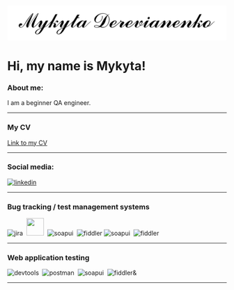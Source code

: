 [![Header](https://github.com/MykytaDerevianenko/MykytaDerevianenko/blob/main/assets/Name.png)](https://github.com/MykytaDerevianenko/MykytaDerevianenko)

<h1>Hi, my name is Mykyta!</h1>

<div>
	<h3>About me:</h3>
	<p>I am a beginner QA engineer.</p>
</div>

---

<div>
	<h3>My CV</h3>
	<a href="https://drive.google.com/drive/folders/1ZSVHX8VrpqBgLc-aJ93GV8od2xeFobAJ?usp=sharing">
		Link to my CV
	</a>
</div>

---

### Social media:

<div>
    <a href="https://www.linkedin.com/in/derevianenko/">
      <img src="https://cdn-icons-png.flaticon.com/512/2504/2504799.png" title="Linked In" alt="linkedin" width="40" height="40" />
    </a>
</div>

---

### Bug tracking / test management systems

<div>
  <img src="https://cdn.jsdelivr.net/gh/devicons/devicon/icons/jira/jira-original.svg" title="Jira" alt="jira" width="40" height="40" />&nbsp
  <img src="https://cdn.iconscout.com/icon/free/png-256/free-azure-devops-3521296-2944715.png?f=webp" width="40" height="40" />&nbsp
  <img src="https://static0.smartbear.co/smartbearbrand/media/images/home/soapui-icon.svg" title="SoapUI" alt="soapui" width="40" height="40" />&nbsp
  <img src="https://www.megaleechers.com/storage/Fiddler-Everywhere-Icon.png" title="Fiddler" alt="fiddler" width="40" height="40" />
  <img src="https://static0.smartbear.co/smartbearbrand/media/images/home/soapui-icon.svg" title="SoapUI" alt="soapui" width="40" height="40" />&nbsp
  <img src="https://www.megaleechers.com/storage/Fiddler-Everywhere-Icon.png" title="Fiddler" alt="fiddler" width="40" height="40" />
</div>

---

### Web application testing

<div>
  <img src="https://d33wubrfki0l68.cloudfront.net/38b5c953a4667366685d55db55d057c86db1fc54/a0fdc/static/acae6b24d940347661ca901ea07f47c1/chrome-dev-logo-icon.png" title="DevTools" alt="devtools" width="40" height="40" />&nbsp
  <img src="https://seeklogo.com/images/P/postman-logo-0087CA0D15-seeklogo.com.png" title="Postman" alt="postman" width="40" height="40" />&nbsp
  <img src="https://static0.smartbear.co/smartbearbrand/media/images/home/soapui-icon.svg" title="SoapUI" alt="soapui" width="40" height="40" />&nbsp
  <img src="https://www.megaleechers.com/storage/Fiddler-Everywhere-Icon.png" title="Fiddler" alt="fiddler" width="40" height="40" />&
</div>

---